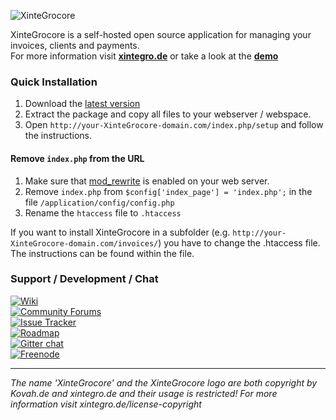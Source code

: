 ![XinteGrocore](http://i.imgur.com/Pmsy8DG.png)


XinteGrocore is a self-hosted open source application for managing your invoices, clients and payments.    
For more information visit __[xintegro.de](https://xintegro.de)__ or take a look at the __[demo](https://demo.xintegro.de)__

### Quick Installation

1. Download the [latest version](http://xintegro.de/downloads)
2. Extract the package and copy all files to your webserver / webspace.
3. Open `http://your-XinteGrocore-domain.com/index.php/setup` and follow the instructions.

#### Remove `index.php` from the URL

1. Make sure that [mod_rewrite](https://go.xintegro.de/apachemodrewrite) is enabled on your web server.
2. Remove `index.php` from `$config['index_page'] = 'index.php';` in the file `/application/config/config.php`
3. Rename the `htaccess` file to `.htaccess`

If you want to install XinteGrocore in a subfolder (e.g. `http://your-XinteGrocore-domain.com/invoices/`) you have to change the .htaccess file. The instructions can be found within the file.

### Support / Development / Chat

[![Wiki](https://img.shields.io/badge/Help%3A-Official%20Wiki-429ae1.svg)](https://wiki.xintegro.de/)    
[![Community Forums](https://img.shields.io/badge/Help%3A-Community%20Forums-429ae1.svg)](https://community.xintegro.de/)    
[![Issue Tracker](https://img.shields.io/badge/Development%3A-Issue%20Tracker-429ae1.svg)](https://development.xintegro.de/)    
[![Roadmap](https://img.shields.io/badge/Development%3A-Roadmap-429ae1.svg)](https://go.xintegro.de/roadmapv1)    
[![Gitter chat](https://img.shields.io/badge/Chat%3A-Gitter-green.svg)](https://gitter.im/XinteGrocore/XinteGrocore)    
[![Freenode](https://img.shields.io/badge/Chat%3A-Freenode%20IRC-green.svg)](https://go.xintegro.de/irc)    

---
  
*The name 'XinteGrocore' and the XinteGrocore logo are both copyright by Kovah.de and xintegro.de
and their usage is restricted! For more information visit xintegro.de/license-copyright*


